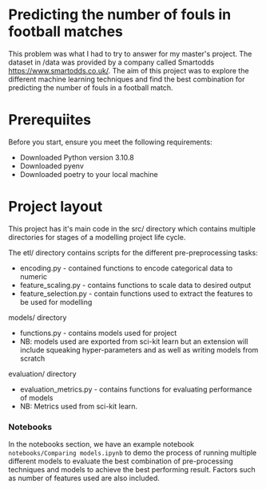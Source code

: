 # Predicting the number of fouls in football matches

This problem was what I had to try to answer for my master's project. The dataset in /data was provided by a company called Smartodds https://www.smartodds.co.uk/. The aim of this project was to explore the different machine learning techniques and find the best combination for predicting the number of fouls in a football match.

# Prerequiites

Before you start, ensure you meet the following requirements:
* Downloaded Python version 3.10.8
* Downloaded pyenv 
* Downloaded poetry to your local machine

# Project layout

This project has it's main code in the src/ directory which contains multiple directories for stages of a modelling project life cycle. 

The etl/ directory contains scripts for the different pre-preprocessing tasks:
* encoding.py - contained functions to encode categorical data to numeric
* feature_scaling.py - contains functions to scale data to desired output
* feature_selection.py - contain functions used to extract the features to be used for modelling

models/ directory 
* functions.py - contains models used for project
* NB: models used are exported from sci-kit learn but an extension will include squeaking hyper-parameters and as well as writing models from scratch 

evaluation/ directory
* evaluation_metrics.py -  contains functions for evaluating performance of models
* NB: Metrics used from sci-kit learn.

### Notebooks

In the notebooks section, we have an example notebook ```notebooks/Comparing models.ipynb``` to demo the process of running multiple different models to evaluate the best combination of pre-processing techniques and models to achieve the best performing result. Factors such as number of features used are also included. 